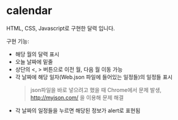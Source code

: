 # calendar
HTML, CSS, Javascript로 구현한 달력 입니다.

구현 기능: 
- 해당 월의 달력 표시
- 오늘 날짜에 밑줄 
- 상단의 <, > 버튼으로 이전 월, 다음 월 이동 가능
- 각 날짜에 해당 일자(Web.json 파일에 들어있는 일정들)의 일정들 표시
  > json파일을 바로 넣으려고 했을 때 Chrome에서 문제 발생, http://myjson.com/ 을 이용해 문제 해결
- 각 날짜의 일정들을 누르면 해당된 정보가 alert로 표현됨
